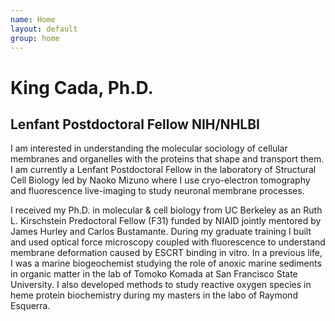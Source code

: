 ```yaml
---
name: Home
layout: default
group: home
---
```


<h1 class="text-center">King Cada, Ph.D.</h1>
<h2 class="text-center">Lenfant Postdoctoral Fellow NIH/NHLBI</h2>

<p class="lead text-justify">

I am interested in understanding the molecular sociology of cellular membranes and organelles with the proteins that shape and transport them. I am currently a Lenfant Postdoctoral Fellow in the laboratory of Structural Cell Biology led by Naoko Mizuno where I use cryo-electron tomography and fluorescence live-imaging to study neuronal membrane processes. 

I received my Ph.D. in molecular & cell biology from UC Berkeley as an Ruth L. Kirschstein Predoctoral Fellow (F31) funded by NIAID jointly mentored by James Hurley and Carlos Bustamante. During my graduate training I built and used optical force microscopy coupled with fluorescence  to understand membrane deformation caused by ESCRT binding in vitro. In a previous life, I was a marine biogeochemist studying the role of anoxic marine sediments in organic matter in the lab of Tomoko Komada at San Francisco State University. I also developed methods to study reactive oxygen species in heme protein biochemistry during my masters in the labo of Raymond Esquerra.
</p>
